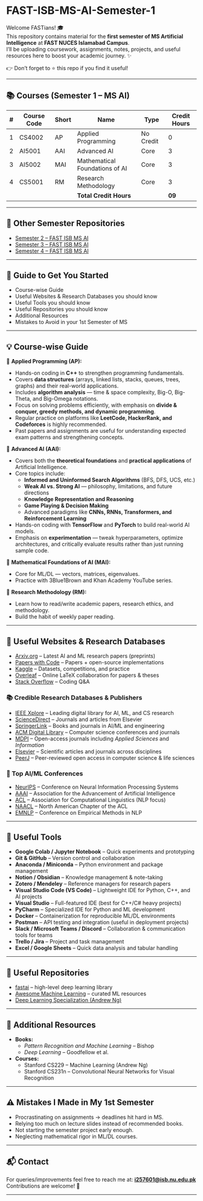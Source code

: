 # FAST-ISB-MS-AI-Semester-1

Welcome FASTians! 🎓  
This repository contains material for the **first semester of MS Artificial Intelligence** at **FAST NUCES Islamabad Campus**.  
I’ll be uploading coursework, assignments, notes, projects, and useful resources here to boost your academic journey. ✨  

👉 Don’t forget to ⭐ this repo if you find it useful!

---
## 📚 Courses (Semester 1 – MS AI)
| #  | Course Code | Short | Name                                  | Type   | Credit Hours |
|----|-------------|-------|---------------------------------------|--------------|--------------|
| 1  | CS4002      | AP    | Applied Programming                   | No Credit    |      0       |
| 2  | AI5001      | AAI   | Advanced AI                            | Core         |      3       |
| 3  | AI5002      | MAI   | Mathematical Foundations of AI        | Core         |      3       |
| 4  | CS5001      | RM    | Research Methodology                  | Core         |      3       |
|    |             |       | **Total Credit Hours**                |              |    **09**    |
---

## 🔗 Other Semester Repositories
- [Semester 2 – FAST ISB MS AI](#)  
- [Semester 3 – FAST ISB MS AI](#)  
- [Semester 4 – FAST ISB MS AI](#)  

---

## 🔗 Guide to Get You Started
- Course-wise Guide
- Useful Websites & Research Databases you should know  
- Useful Tools you should know  
- Useful Repositories you should know  
- Additional Resources  
- Mistakes to Avoid in your 1st Semester of MS  

---

## 💡 Course-wise Guide
📌 **Applied Programming (AP):**  
- Hands-on coding in **C++** to strengthen programming fundamentals.  
- Covers **data structures** (arrays, linked lists, stacks, queues, trees, graphs) and their real-world applications.  
- Includes **algorithm analysis** — time & space complexity, Big-O, Big-Theta, and Big-Omega notations.  
- Focus on solving problems efficiently, with emphasis on **divide & conquer, greedy methods, and dynamic programming**.  
- Regular practice on platforms like **LeetCode, HackerRank, and Codeforces** is highly recommended.  
- Past papers and assignments are useful for understanding expected exam patterns and strengthening concepts.  

📌 **Advanced AI (AAI):**  
- Covers both the **theoretical foundations** and **practical applications** of Artificial Intelligence.  
- Core topics include:  
  - **Informed and Uninformed Search Algorithms** (BFS, DFS, UCS, etc.)  
  - **Weak AI vs. Strong AI** — philosophy, limitations, and future directions  
  - **Knowledge Representation and Reasoning**  
  - **Game Playing & Decision Making**  
  - Advanced paradigms like **CNNs, RNNs, Transformers, and Reinforcement Learning**  
- Hands-on coding with **TensorFlow** and **PyTorch** to build real-world AI models.  
- Emphasis on **experimentation** — tweak hyperparameters, optimize architectures, and critically evaluate results rather than just running sample code.    

📌 **Mathematical Foundations of AI (MAI):**  
- Core for ML/DL — vectors, matrices, eigenvalues.  
- Practice with 3Blue1Brown and Khan Academy YouTube series.  

📌 **Research Methodology (RM):**  
- Learn how to read/write academic papers, research ethics, and methodology.  
- Build the habit of weekly paper reading.  

---

## 🔗 Useful Websites & Research Databases
- [Arxiv.org](https://arxiv.org) – Latest AI and ML research papers (preprints)  
- [Papers with Code](https://paperswithcode.com) – Papers + open-source implementations  
- [Kaggle](https://kaggle.com) – Datasets, competitions, and practice  
- [Overleaf](https://overleaf.com) – Online LaTeX collaboration for papers & theses  
- [Stack Overflow](https://stackoverflow.com) – Coding Q&A  

### 📚 Credible Research Databases & Publishers
- [IEEE Xplore](https://ieeexplore.ieee.org) – Leading digital library for AI, ML, and CS research  
- [ScienceDirect](https://www.sciencedirect.com) – Journals and articles from Elsevier  
- [SpringerLink](https://link.springer.com) – Books and journals in AI/ML and engineering  
- [ACM Digital Library](https://dl.acm.org) – Computer science conferences and journals  
- [MDPI](https://www.mdpi.com) – Open-access journals including *Applied Sciences* and *Information*  
- [Elsevier](https://www.elsevier.com) – Scientific articles and journals across disciplines  
- [PeerJ](https://peerj.com) – Peer-reviewed open access in computer science & life sciences  

### 🎤 Top AI/ML Conferences
- [NeurIPS](https://nips.cc) – Conference on Neural Information Processing Systems  
- [AAAI](https://aaai.org) – Association for the Advancement of Artificial Intelligence  
- [ACL](https://www.aclweb.org) – Association for Computational Linguistics (NLP focus)  
- [NAACL](https://naacl.org) – North American Chapter of the ACL  
- [EMNLP](https://2024.emnlp.org) – Conference on Empirical Methods in NLP  

---

## 🔗 Useful Tools
- **Google Colab / Jupyter Notebook** – Quick experiments and prototyping  
- **Git & GitHub** – Version control and collaboration  
- **Anaconda / Miniconda** – Python environment and package management  
- **Notion / Obsidian** – Knowledge management & note-taking  
- **Zotero / Mendeley** – Reference managers for research papers  
- **Visual Studio Code (VS Code)** – Lightweight IDE for Python, C++, and AI projects  
- **Visual Studio** – Full-featured IDE (best for C++/C# heavy projects)  
- **PyCharm** – Specialized IDE for Python and ML development 
- **Docker** – Containerization for reproducible ML/DL environments  
- **Postman** – API testing and integration (useful in deployment projects)  
- **Slack / Microsoft Teams / Discord** – Collaboration & communication tools for teams  
- **Trello / Jira** – Project and task management  
- **Excel / Google Sheets** – Quick data analysis and tabular handling  

---

## 🔗 Useful Repositories
- [fastai](https://github.com/fastai/fastai) – high-level deep learning library  
- [Awesome Machine Learning](https://github.com/josephmisiti/awesome-machine-learning) – curated ML resources  
- [Deep Learning Specialization (Andrew Ng)](https://github.com/Kulbear/deep-learning-coursera)  

---

## 🔗 Additional Resources
- **Books:**  
  - *Pattern Recognition and Machine Learning* – Bishop  
  - *Deep Learning* – Goodfellow et al.  
- **Courses:**  
  - Stanford CS229 – Machine Learning (Andrew Ng)  
  - Stanford CS231n – Convolutional Neural Networks for Visual Recognition  

---

## ⚠️ Mistakes I Made in My 1st Semester
- Procrastinating on assignments → deadlines hit hard in MS.  
- Relying too much on lecture slides instead of recommended books.  
- Not starting the semester project early enough.  
- Neglecting mathematical rigor in ML/DL courses.  

---

## 📬 Contact
For queries/improvements feel free to reach me at: **i257601@isb.nu.edu.pk**  
Contributions are welcome! 🙌  

---
